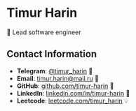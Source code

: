 # Timur Harin 
🚀 Lead software engineer

## Contact Information
- **Telegram**: [@timur_harin](https://t.me/timur_harin) 📲
- **Email**: [timur.harin@mail.ru](mailto:timur.harin@mail.ru) 📧
- **GitHub**: [github.com/timur-harin](https://github.com/timur-harin) 🐙
- **LinkedIn**: [linkedin.com/in/timur-harin](https://www.linkedin.com/in/timur-harin/) 💼
- **Leetcode**: [leetcode.com/timur_harin](https://leetcode.com/timur_harin/) 💡
